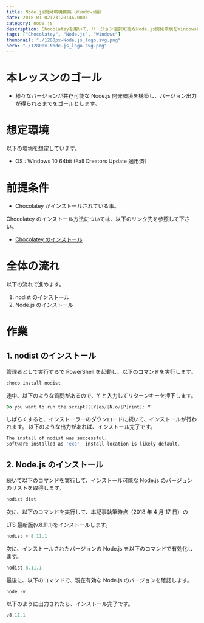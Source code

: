 ```yaml
---
title: Node.js開発環境構築（Windows編）
date: 2018-01-02T23:20:46.000Z
category: node.js
description: Chocolateyを用いて、バージョン選択可能なNode.js開発環境をWindowsに構築する手順をご紹介いたします。
tags: ["Chocolatey", "Node.js", "Windows"]
thumbnail: "./1280px-Node.js_logo.svg.png"
hero: "./1280px-Node.js_logo.svg.png"
---
```


# 本レッスンのゴール

- 様々なバージョンが共存可能な Node.js 開発環境を構築し、バージョン出力が得られるまでをゴールとします。

# 想定環境

以下の環境を想定しています。

- OS : Windows 10 64bit (Fall Creators Update 適用済）

# 前提条件

- Chocolatey がインストールされている事。

<attention>

Chocolatey のインストール方法については、以下のリンク先を参照して下さい。

- <a href="https://startappdevfrom35.com/chocolateyinstall/">Chocolatey のインストール</a>

</attention>

# 全体の流れ

以下の流れで進めます。

1. nodist のインストール
2. Node.js のインストール

# 作業

## 1. nodist のインストール

<highlight>管理者として実行する</highlight>で PowerShell を起動し、以下のコマンドを実行します。

```powershell
choco install nodist
```

途中、以下のような質問があるので、Y と入力してリターンキーを押下します。

```powershell
Do you want to run the script?([Y]es/[N]o/[P]rint): Y
```

しばらくすると、インストーラーのダウンロードに続いて、インストールが行われます。
以下のような出力があれば、インストール完了です。

```powershell
The install of nodist was successful.
Software installed as 'exe', install location is likely default.
```

## 2. Node.js のインストール

続いて以下のコマンドを実行して、インストール可能な Node.js のバージョンのリストを取得します。

```powershell
nodist dist
```

次に、以下のコマンドを実行して、本記事執筆時点（2018 年 4 月 17 日）の

LTS 最新版(v.8.11.1)をインストールします。

```powershell
nodist + 8.11.1
```

次に、インストールされたバージョンの Node.js を以下のコマンドで有効化します。

```powershell
nodist 8.11.1
```

最後に、以下のコマンドで、現在有効な Node.js のバージョンを確認します。

```powershell
node -v
```

以下のように出力されたら、インストール完了です。

```powershell
v8.11.1
```
